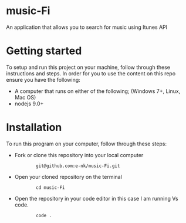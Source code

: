 # music-Fi
An application that allows you to search for music using Itunes API

# Getting started
To setup and run this project on your machine, follow through these instructions and steps.
In order for you to use the content on this repo ensure you have the following:

- A computer that runs on either of the following; (Windows 7+, Linux, Mac OS)
- nodejs 9.0+

# Installation
To run this program on your computer, follow through these steps:
  - Fork or clone this repository into your local computer

                git@github.com:e-nk/music-Fi.git
  - Open your cloned repository on the terminal

                cd music-Fi
  - Open the repository in your code editor in this case I am running Vs code.

                code .

